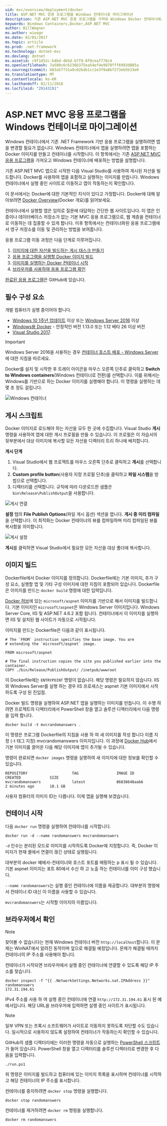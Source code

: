 ```yaml
---
uid: mvc/overview/deployment/docker
title: ASP.NET MVC 응용 프로그램을 Windows 컨테이너로 마이그레이션
description: 기존 ASP.NET MVC 응용 프로그램을 가져와 Windows Docker 컨테이너에서 실행하는 방법을 알아봅니다.
keywords: Windows Containers,Docker,ASP.NET MVC
author: BillWagner
ms.author: wiwagn
ms.date: 02/01/2017
ms.topic: article
ms.prod: .net-framework
ms.technology: dotnet-mvc
ms.devlang: dotnet
ms.assetid: c9f1d52c-b4bd-4b5d-b7f9-8f9ceaf778c4
ms.openlocfilehash: 7a580c6c6236b375ea54ef4e9978fff6993d885a
ms.sourcegitcommit: b83a5f731a9c02bdb1cc1e3f9a8bf273eb5b33e0
ms.translationtype: MT
ms.contentlocale: ko-KR
ms.lasthandoff: 02/11/2018
ms.locfileid: "29143191"
---
```

# <a name="migrating-aspnet-mvc-applications-to-windows-containers"></a>ASP.NET MVC 응용 프로그램을 Windows 컨테이너로 마이그레이션

Windows 컨테이너에서 기존 .NET Framework 기반 응용 프로그램을 실행하려면 앱을 변경할 필요가 없습니다. Windows 컨테이너에서 앱을 실행하려면 앱을 포함하는 Docker 이미지를 만들고 컨테이너를 시작합니다. 이 항목에서는 기존 [ASP.NET MVC 응용 프로그램](http://www.asp.net/mvc)을 가져오고 Windows 컨테이너에 배포하는 방법을 설명합니다.

기존 ASP.NET MVC 앱으로 시작한 다음 Visual Studio를 사용하여 게시된 자산을 빌드합니다. Docker를 사용하여 앱을 포함하고 실행하는 이미지를 만듭니다. Windows 컨테이너에서 실행 중인 사이트로 이동하고 앱이 작동하는지 확인합니다.

이 문서에서는 Docker에 대한 기본적인 지식이 있다고 가정합니다. Docker에 대해 알아보려면 [Docker Overview](https://docs.docker.com/engine/understanding-docker/)(Docker 개요)를 읽어보세요.

컨테이너에서 실행할 앱은 임의로 질문에 대답하는 간단한 웹 사이트입니다. 이 앱은 인증이나 데이터베이스 저장소가 없는 기본 MVC 응용 프로그램으로, 웹 계층을 컨테이너로 이동하는 데 집중할 수 있게 합니다. 이후 항목에서는 컨테이너화된 응용 프로그램에서 영구 저장소를 이동 및 관리하는 방법을 보여줍니다.

응용 프로그램 이동 과정은 다음 단계로 이루어집니다.

1. [이미지에 대한 자산을 빌드하는 게시 태스크 만들기](#publish-script)
1. [응용 프로그램을 실행할 Docker 이미지 빌드](#build-the-image)
1. [이미지를 실행하는 Docker 컨테이너 시작](#start-a-container)
1. [브라우저를 사용하여 응용 프로그램 확인](#verify-in-the-browser)

[완료된 응용 프로그램](https://github.com/dotnet/docs/tree/master/samples/framework/docker/MVCRandomAnswerGenerator)은 GitHub에 있습니다.

## <a name="prerequisites"></a>필수 구성 요소

개발 컴퓨터가 실행 중이어야 합니다.

- [Windows 10 1주년 업데이트](https://www.microsoft.com/software-download/windows10/) 이상 또는 [Windows Server 2016](https://www.microsoft.com/cloud-platform/windows-server) 이상
- [Windows용 Docker](https://docs.docker.com/docker-for-windows/) - 안정적인 버전 1.13.0 또는 1.12 베타 26 이상 버전
- [Visual Studio 2017](https://www.visualstudio.com/visual-studio-homepage-vs.aspx).

> [!IMPORTANT]
> Windows Server 2016을 사용하는 경우 [컨테이너 호스트 배포 - Windows Server](https://msdn.microsoft.com/virtualization/windowscontainers/deployment/deployment)에 대한 지침을 따르세요.

Docker를 설치 및 시작한 후 트레이 아이콘을 마우스 오른쪽 단추로 클릭하고 **Switch to Windows containers**(Windows 컨테이너로 전환)를 선택합니다. 이를 위해서는 Windows를 기반으로 하는 Docker 이미지를 실행해야 합니다. 이 명령을 실행하는 데 몇 초 정도 걸립니다.

![Windows 컨테이너][windows-container]

## <a name="publish-script"></a>게시 스크립트

Docker 이미지로 로드해야 하는 자산을 모두 한 곳에 수집합니다. Visual Studio **게시** 명령을 사용하여 앱에 대한 게시 프로필을 만들 수 있습니다. 이 프로필은 이 자습서의 뒷부분에서 대상 이미지에 복사할 모든 자산을 디렉터리 트리 하나에 배치합니다.

**게시 단계**

1. Visual Studio에서 웹 프로젝트를 마우스 오른쪽 단추로 클릭하고 **게시**를 선택합니다.
1. **Custom profile button**(사용자 지정 프로필 단추)을 클릭하고 **파일 시스템**을 방법으로 선택합니다.
1. 디렉터리를 선택합니다. 규칙에 따라 다운로드한 샘플은 `bin\Release\PublishOutput`을 사용합니다.

![게시 연결][publish-connection]

**설정** 탭의 **File Publish Options**(파일 게시 옵션) 섹션을 엽니다. **게시 중 미리 컴파일**을 선택합니다. 이 최적화는 Docker 컨테이너의 뷰를 컴파일하며 미리 컴파일된 뷰를 복사함을 의미합니다.

![게시 설정][publish-settings]

**게시**를 클릭하면 Visual Studio에서 필요한 모든 자산을 대상 폴더에 복사합니다.

## <a name="build-the-image"></a>이미지 빌드

Dockerfile에서 Docker 이미지를 정의합니다. Dockerfile에는 기본 이미지, 추가 구성 요소, 실행할 앱 및 기타 구성 이미지에 대한 지침이 포함되어 있습니다.  Dockerfile은 이미지를 만드는 `docker build` 명령에 대한 입력입니다.

[Docker 허브](https://hub.docker.com/r/microsoft/aspnet/)에 있는 `microsoft/aspnet` 이미지를 기반으로 해서 이미지를 빌드합니다.
기본 이미지인 `microsoft/aspnet`은 Windows Server 이미지입니다. Windows Server Core, IIS 및 ASP.NET 4.6.2 포함 됩니다. 컨테이너에서 이 이미지를 실행하면 IIS 및 설치된 웹 사이트가 자동으로 시작됩니다.

이미지를 만드는 Dockerfile은 다음과 같이 표시됩니다.

```console
# The `FROM` instruction specifies the base image. You are
# extending the `microsoft/aspnet` image.

FROM microsoft/aspnet

# The final instruction copies the site you published earlier into the container.
COPY ./bin/Release/PublishOutput/ /inetpub/wwwroot
```

이 Dockerfile에는 `ENTRYPOINT` 명령이 없습니다. 해당 명령은 필요하지 않습니다. IIS와 Windows Server를 실행 하는 경우 IIS 프로세스는 aspnet 기본 이미지에서 시작 하도록 구성 된 진입점.

Docker 빌드 명령을 실행하여 ASP.NET 앱을 실행하는 이미지를 만듭니다. 이 수행 하려면 프로젝트의 디렉터리에서 PowerShell 창을 열고 솔루션 디렉터리에서 다음 명령을 입력 합니다.

```console
docker build -t mvcrandomanswers .
```

이 명령은 프로그램 Dockerfile의 지침을 사용 하 여 새 이미지를 작성 합니다 이름 지정 (-t 태그 지정) mvcrandomanswers 이미지입니다. 이 과정에 [Docker Hub](http://hub.docker.com)에서 기본 이미지를 끌어온 다음 해당 이미지에 앱이 추가될 수 있습니다.

명령이 완료되면 `docker images` 명령을 실행하여 새 이미지에 대한 정보를 확인할 수 있습니다.

```console
REPOSITORY                    TAG                 IMAGE ID            CREATED             SIZE
mvcrandomanswers              latest              86838648aab6        2 minutes ago       10.1 GB
```

사용자 컴퓨터의 이미지 ID는 다릅니다. 이제 앱을 실행해 보겠습니다.

## <a name="start-a-container"></a>컨테이너 시작

다음 `docker run` 명령을 실행하여 컨테이너를 시작합니다.

```console
docker run -d --name randomanswers mvcrandomanswers
```

`-d` 인수는 분리된 모드로 이미지를 시작하도록 Docker에 지정합니다. 즉, Docker 이미지가 현재 셸에서 연결이 끊긴 상태로 실행됩니다.

대부분의 docker 예에서-컨테이너와 호스트 포트를 매핑하는 p 표시 될 수 있습니다. 기본 aspnet 이미지는 포트 80에서 수신 하 고 노출 하는 컨테이너를 이미 구성 했습니다. 

`--name randomanswers`는 실행 중인 컨테이너에 이름을 제공합니다. 대부분의 명령에서 컨테이너 ID 대신 이 이름을 사용할 수 있습니다.

`mvcrandomanswers`는 시작할 이미지의 이름입니다.

## <a name="verify-in-the-browser"></a>브라우저에서 확인

> [!NOTE]
> 찾아볼 수 없습니다는 현재 Windows 컨테이너 버전 `http://localhost`합니다.
> 이 문제는 WinNAT에서 알려진 동작이며 앞으로 해결될 예정입니다. 문제가 해결될 때까지 컨테이너의 IP 주소를 사용해야 합니다.

컨테이너가 시작되면 브라우저에서 실행 중인 컨테이너에 연결할 수 있도록 해당 IP 주소를 찾습니다.

```console
docker inspect -f "{{ .NetworkSettings.Networks.nat.IPAddress }}" randomanswers
172.31.194.61
```

IPv4 주소를 사용 하 여 실행 중인 컨테이너에 연결 `http://172.31.194.61` 표시 된 예에서입니다. 해당 URL을 브라우저에 입력하면 실행 중인 사이트가 표시됩니다.

> [!NOTE]
> 일부 VPN 또는 프록시 소프트웨어가 사이트로 이동하지 못하도록 차단할 수도 있습니다.
> 일시적으로 사용하지 않도록 설정하여 컨테이너가 작동하는지 확인할 수 있습니다.

GitHub의 샘플 디렉터리에는 이러한 명령을 자동으로 실행하는 [PowerShell 스크립트](https://github.com/dotnet/docs/tree/master/samples/framework/docker/MVCRandomAnswerGenerator/run.ps1)가 들어 있습니다. PowerShell 창을 열고 디렉터리를 솔루션 디렉터리로 변경한 후 다음을 입력합니다.

```console
./run.ps1
```

위 명령은 이미지를 빌드하고 컴퓨터에 있는 이미지 목록을 표시하며 컨테이너를 시작하고 해당 컨테이너의 IP 주소를 표시합니다.

컨테이너를 중지하려면 `docker
stop` 명령을 실행합니다.

```console
docker stop randomanswers
```

컨테이너를 제거하려면 `docker rm` 명령을 실행합니다.

```console
docker rm randomanswers
```

[windows-container]: media/aspnetmvc/SwitchContainer.png "Windows 컨테이너로 전환"
[publish-connection]: media/aspnetmvc/PublishConnection.png "파일 시스템에 게시"
[publish-settings]: media/aspnetmvc/PublishSettings.png "게시 설정"
